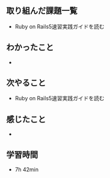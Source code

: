 ## 取り組んだ課題一覧
- Ruby on Rails5速習実践ガイドを読む
## わかったこと
-
## 次やること
- Ruby on Rails5速習実践ガイドを読む
## 感じたこと
-
## 学習時間
- 7h 42min

